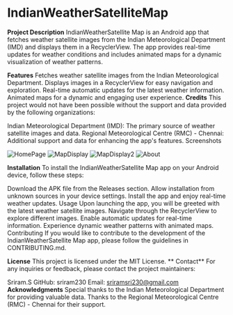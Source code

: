 <h1>IndianWeatherSatelliteMap</h1>

**Project Description**
IndianWeatherSatellite Map is an Android app that fetches weather satellite images from the Indian Meteorological Department (IMD) and displays them in a RecyclerView. The app provides real-time updates for weather conditions and includes animated maps for a dynamic visualization of weather patterns.

**Features**
Fetches weather satellite images from the Indian Meteorological Department.
Displays images in a RecyclerView for easy navigation and exploration.
Real-time automatic updates for the latest weather information.
Animated maps for a dynamic and engaging user experience.
**Credits**
This project would not have been possible without the support and data provided by the following organizations:

Indian Meteorological Department (IMD): The primary source of weather satellite images and data.
Regional Meteorological Centre (RMC) - Chennai: Additional support and data for enhancing the app's features.
Screenshots

![HomePage](https://github.com/sriram230/indiaweathersatelite/assets/123522120/b4f80451-49b9-4a50-8a19-932b1dbac585)
![MapDisplay](https://github.com/sriram230/indiaweathersatelite/assets/123522120/ae8ec175-7905-4583-9c9a-fad1b9a8944d)
![MapDisplay2](https://github.com/sriram230/indiaweathersatelite/assets/123522120/2b94657f-c313-4348-9a45-d24238044226)
![About](https://github.com/sriram230/indiaweathersatelite/assets/123522120/912fd324-1a06-4427-8de6-e74836852d57)


**Installation**
To install the IndianWeatherSatellite Map app on your Android device, follow these steps:

Download the APK file from the Releases section.
Allow installation from unknown sources in your device settings.
Install the app and enjoy real-time weather updates.
Usage
Upon launching the app, you will be greeted with the latest weather satellite images.
Navigate through the RecyclerView to explore different images.
Enable automatic updates for real-time information.
Experience dynamic weather patterns with animated maps.
Contributing
If you would like to contribute to the development of the IndianWeatherSatellite Map app, please follow the guidelines in CONTRIBUTING.md.

**License**
This project is licensed under the MIT License.
**
Contact**
For any inquiries or feedback, please contact the project maintainers:

Sriram.S
GitHub: sriram230
Email: sriramsri230@gmail.com
**Acknowledgments**
Special thanks to the Indian Meteorological Department for providing valuable data.
Thanks to the Regional Meteorological Centre (RMC) - Chennai for their support.
